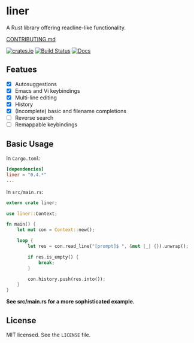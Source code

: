 # liner
A Rust library offering readline-like functionality.

[CONTRIBUTING.md](/CONTRIBUTING.md)

[![crates.io](https://meritbadge.herokuapp.com/liner)](https://crates.io/crates/liner)
[![Build Status](https://travis-ci.org/MovingtoMars/liner.svg)](https://travis-ci.org/MovingtoMars/liner)
[![Docs](https://docs.rs/liner/badge.svg)](https://docs.rs/liner/)

## Featues
- [x] Autosuggestions
- [x] Emacs and Vi keybindings
- [x] Multi-line editing
- [x] History
- [x] (Incomplete) basic and filename completions
- [ ] Reverse search
- [ ] Remappable keybindings

## Basic Usage
In `Cargo.toml`:
```toml
[dependencies]
liner = "0.4.*"
...
```

In `src/main.rs`:

```rust
extern crate liner;

use liner::Context;

fn main() {
    let mut con = Context::new();

    loop {
        let res = con.read_line("[prompt]$ ", &mut |_| {}).unwrap();

        if res.is_empty() {
            break;
        }

        con.history.push(res.into());
    }
}
```

**See src/main.rs for a more sophisticated example.**

## License
MIT licensed. See the `LICENSE` file.
